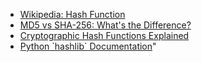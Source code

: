- [Wikipedia: Hash Function](https://en.wikipedia.org/wiki/Hash_function)
- [MD5 vs SHA-256: What's the Difference?](https://www.geeksforgeeks.org/difference-between-md5-and-sha256/)
- [Cryptographic Hash Functions Explained](https://www.tutorialspoint.com/cryptography/cryptography_hash_functions.htm)
- [Python \`hashlib\` Documentation](https://docs.python.org/3/library/hashlib.html)" 